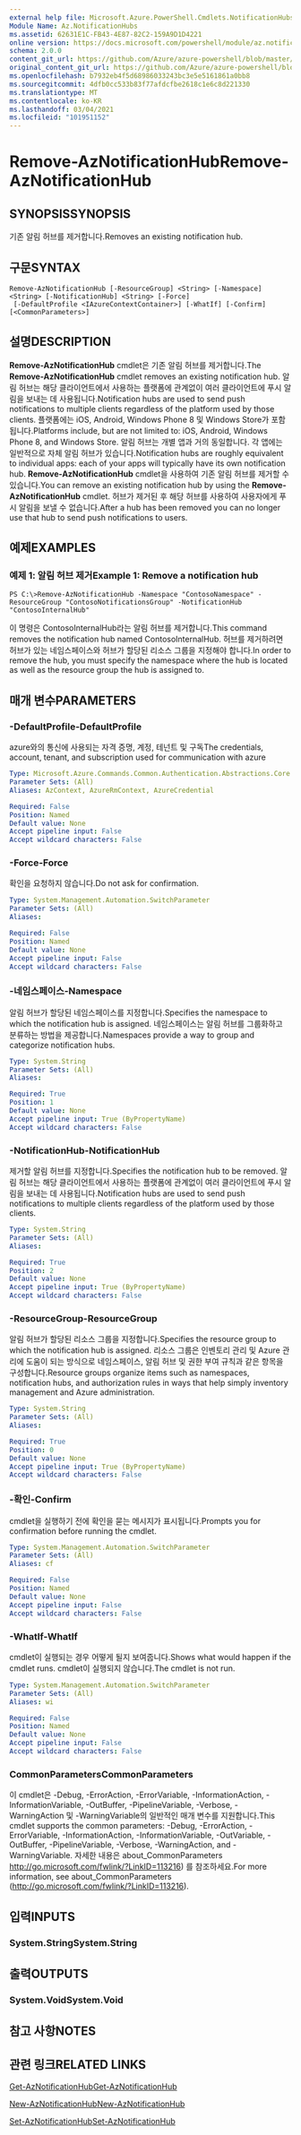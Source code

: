 ```yaml
---
external help file: Microsoft.Azure.PowerShell.Cmdlets.NotificationHubs.dll-Help.xml
Module Name: Az.NotificationHubs
ms.assetid: 62631E1C-FB43-4E87-82C2-159A9D1D4221
online version: https://docs.microsoft.com/powershell/module/az.notificationhubs/remove-aznotificationhub
schema: 2.0.0
content_git_url: https://github.com/Azure/azure-powershell/blob/master/src/NotificationHubs/NotificationHubs/help/Remove-AzNotificationHub.md
original_content_git_url: https://github.com/Azure/azure-powershell/blob/master/src/NotificationHubs/NotificationHubs/help/Remove-AzNotificationHub.md
ms.openlocfilehash: b7932eb4f5d68986033243bc3e5e5161861a0bb8
ms.sourcegitcommit: 4dfb0cc533b83f77afdcfbe2618c1e6c8d221330
ms.translationtype: MT
ms.contentlocale: ko-KR
ms.lasthandoff: 03/04/2021
ms.locfileid: "101951152"
---
```

# <span data-ttu-id="992a7-101">Remove-AzNotificationHub</span><span class="sxs-lookup"><span data-stu-id="992a7-101">Remove-AzNotificationHub</span></span>

## <span data-ttu-id="992a7-102">SYNOPSIS</span><span class="sxs-lookup"><span data-stu-id="992a7-102">SYNOPSIS</span></span>
<span data-ttu-id="992a7-103">기존 알림 허브를 제거합니다.</span><span class="sxs-lookup"><span data-stu-id="992a7-103">Removes an existing notification hub.</span></span>

## <span data-ttu-id="992a7-104">구문</span><span class="sxs-lookup"><span data-stu-id="992a7-104">SYNTAX</span></span>

```
Remove-AzNotificationHub [-ResourceGroup] <String> [-Namespace] <String> [-NotificationHub] <String> [-Force]
 [-DefaultProfile <IAzureContextContainer>] [-WhatIf] [-Confirm] [<CommonParameters>]
```

## <span data-ttu-id="992a7-105">설명</span><span class="sxs-lookup"><span data-stu-id="992a7-105">DESCRIPTION</span></span>
<span data-ttu-id="992a7-106">**Remove-AzNotificationHub** cmdlet은 기존 알림 허브를 제거합니다.</span><span class="sxs-lookup"><span data-stu-id="992a7-106">The **Remove-AzNotificationHub** cmdlet removes an existing notification hub.</span></span>
<span data-ttu-id="992a7-107">알림 허브는 해당 클라이언트에서 사용하는 플랫폼에 관계없이 여러 클라이언트에 푸시 알림을 보내는 데 사용됩니다.</span><span class="sxs-lookup"><span data-stu-id="992a7-107">Notification hubs are used to send push notifications to multiple clients regardless of the platform used by those clients.</span></span>
<span data-ttu-id="992a7-108">플랫폼에는 iOS, Android, Windows Phone 8 및 Windows Store가 포함됩니다.</span><span class="sxs-lookup"><span data-stu-id="992a7-108">Platforms include, but are not limited to: iOS, Android, Windows Phone 8, and Windows Store.</span></span>
<span data-ttu-id="992a7-109">알림 허브는 개별 앱과 거의 동일합니다. 각 앱에는 일반적으로 자체 알림 허브가 있습니다.</span><span class="sxs-lookup"><span data-stu-id="992a7-109">Notification hubs are roughly equivalent to individual apps: each of your apps will typically have its own notification hub.</span></span>
<span data-ttu-id="992a7-110">**Remove-AzNotificationHub** cmdlet을 사용하여 기존 알림 허브를 제거할 수 있습니다.</span><span class="sxs-lookup"><span data-stu-id="992a7-110">You can remove an existing notification hub by using the **Remove-AzNotificationHub** cmdlet.</span></span>
<span data-ttu-id="992a7-111">허브가 제거된 후 해당 허브를 사용하여 사용자에게 푸시 알림을 보낼 수 없습니다.</span><span class="sxs-lookup"><span data-stu-id="992a7-111">After a hub has been removed you can no longer use that hub to send push notifications to users.</span></span>

## <span data-ttu-id="992a7-112">예제</span><span class="sxs-lookup"><span data-stu-id="992a7-112">EXAMPLES</span></span>

### <span data-ttu-id="992a7-113">예제 1: 알림 허브 제거</span><span class="sxs-lookup"><span data-stu-id="992a7-113">Example 1: Remove a notification hub</span></span>
```
PS C:\>Remove-AzNotificationHub -Namespace "ContosoNamespace" -ResourceGroup "ContosoNotificationsGroup" -NotificationHub "ContosoInternalHub"
```

<span data-ttu-id="992a7-114">이 명령은 ContosoInternalHub라는 알림 허브를 제거합니다.</span><span class="sxs-lookup"><span data-stu-id="992a7-114">This command removes the notification hub named ContosoInternalHub.</span></span>
<span data-ttu-id="992a7-115">허브를 제거하려면 허브가 있는 네임스페이스와 허브가 할당된 리소스 그룹을 지정해야 합니다.</span><span class="sxs-lookup"><span data-stu-id="992a7-115">In order to remove the hub, you must specify the namespace where the hub is located as well as the resource group the hub is assigned to.</span></span>

## <span data-ttu-id="992a7-116">매개 변수</span><span class="sxs-lookup"><span data-stu-id="992a7-116">PARAMETERS</span></span>

### <span data-ttu-id="992a7-117">-DefaultProfile</span><span class="sxs-lookup"><span data-stu-id="992a7-117">-DefaultProfile</span></span>
<span data-ttu-id="992a7-118">azure와의 통신에 사용되는 자격 증명, 계정, 테넌트 및 구독</span><span class="sxs-lookup"><span data-stu-id="992a7-118">The credentials, account, tenant, and subscription used for communication with azure</span></span>

```yaml
Type: Microsoft.Azure.Commands.Common.Authentication.Abstractions.Core.IAzureContextContainer
Parameter Sets: (All)
Aliases: AzContext, AzureRmContext, AzureCredential

Required: False
Position: Named
Default value: None
Accept pipeline input: False
Accept wildcard characters: False
```

### <span data-ttu-id="992a7-119">-Force</span><span class="sxs-lookup"><span data-stu-id="992a7-119">-Force</span></span>
<span data-ttu-id="992a7-120">확인을 요청하지 않습니다.</span><span class="sxs-lookup"><span data-stu-id="992a7-120">Do not ask for confirmation.</span></span>

```yaml
Type: System.Management.Automation.SwitchParameter
Parameter Sets: (All)
Aliases:

Required: False
Position: Named
Default value: None
Accept pipeline input: False
Accept wildcard characters: False
```

### <span data-ttu-id="992a7-121">-네임스페이스</span><span class="sxs-lookup"><span data-stu-id="992a7-121">-Namespace</span></span>
<span data-ttu-id="992a7-122">알림 허브가 할당된 네임스페이스를 지정합니다.</span><span class="sxs-lookup"><span data-stu-id="992a7-122">Specifies the namespace to which the notification hub is assigned.</span></span>
<span data-ttu-id="992a7-123">네임스페이스는 알림 허브를 그룹화하고 분류하는 방법을 제공합니다.</span><span class="sxs-lookup"><span data-stu-id="992a7-123">Namespaces provide a way to group and categorize notification hubs.</span></span>

```yaml
Type: System.String
Parameter Sets: (All)
Aliases:

Required: True
Position: 1
Default value: None
Accept pipeline input: True (ByPropertyName)
Accept wildcard characters: False
```

### <span data-ttu-id="992a7-124">-NotificationHub</span><span class="sxs-lookup"><span data-stu-id="992a7-124">-NotificationHub</span></span>
<span data-ttu-id="992a7-125">제거할 알림 허브를 지정합니다.</span><span class="sxs-lookup"><span data-stu-id="992a7-125">Specifies the notification hub to be removed.</span></span>
<span data-ttu-id="992a7-126">알림 허브는 해당 클라이언트에서 사용하는 플랫폼에 관계없이 여러 클라이언트에 푸시 알림을 보내는 데 사용됩니다.</span><span class="sxs-lookup"><span data-stu-id="992a7-126">Notification hubs are used to send push notifications to multiple clients regardless of the platform used by those clients.</span></span>

```yaml
Type: System.String
Parameter Sets: (All)
Aliases:

Required: True
Position: 2
Default value: None
Accept pipeline input: True (ByPropertyName)
Accept wildcard characters: False
```

### <span data-ttu-id="992a7-127">-ResourceGroup</span><span class="sxs-lookup"><span data-stu-id="992a7-127">-ResourceGroup</span></span>
<span data-ttu-id="992a7-128">알림 허브가 할당된 리소스 그룹을 지정합니다.</span><span class="sxs-lookup"><span data-stu-id="992a7-128">Specifies the resource group to which the notification hub is assigned.</span></span>
<span data-ttu-id="992a7-129">리소스 그룹은 인벤토리 관리 및 Azure 관리에 도움이 되는 방식으로 네임스페이스, 알림 허브 및 권한 부여 규칙과 같은 항목을 구성합니다.</span><span class="sxs-lookup"><span data-stu-id="992a7-129">Resource groups organize items such as namespaces, notification hubs, and authorization rules in ways that help simply inventory management and Azure administration.</span></span>

```yaml
Type: System.String
Parameter Sets: (All)
Aliases:

Required: True
Position: 0
Default value: None
Accept pipeline input: True (ByPropertyName)
Accept wildcard characters: False
```

### <span data-ttu-id="992a7-130">-확인</span><span class="sxs-lookup"><span data-stu-id="992a7-130">-Confirm</span></span>
<span data-ttu-id="992a7-131">cmdlet을 실행하기 전에 확인을 묻는 메시지가 표시됩니다.</span><span class="sxs-lookup"><span data-stu-id="992a7-131">Prompts you for confirmation before running the cmdlet.</span></span>

```yaml
Type: System.Management.Automation.SwitchParameter
Parameter Sets: (All)
Aliases: cf

Required: False
Position: Named
Default value: None
Accept pipeline input: False
Accept wildcard characters: False
```

### <span data-ttu-id="992a7-132">-WhatIf</span><span class="sxs-lookup"><span data-stu-id="992a7-132">-WhatIf</span></span>
<span data-ttu-id="992a7-133">cmdlet이 실행되는 경우 어떻게 될지 보여줍니다.</span><span class="sxs-lookup"><span data-stu-id="992a7-133">Shows what would happen if the cmdlet runs.</span></span> <span data-ttu-id="992a7-134">cmdlet이 실행되지 않습니다.</span><span class="sxs-lookup"><span data-stu-id="992a7-134">The cmdlet is not run.</span></span>

```yaml
Type: System.Management.Automation.SwitchParameter
Parameter Sets: (All)
Aliases: wi

Required: False
Position: Named
Default value: None
Accept pipeline input: False
Accept wildcard characters: False
```

### <span data-ttu-id="992a7-135">CommonParameters</span><span class="sxs-lookup"><span data-stu-id="992a7-135">CommonParameters</span></span>
<span data-ttu-id="992a7-136">이 cmdlet은 -Debug, -ErrorAction, -ErrorVariable, -InformationAction, -InformationVariable, -OutBuffer, -PipelineVariable, -Verbose, -WarningAction 및 -WarningVariable의 일반적인 매개 변수를 지원합니다.</span><span class="sxs-lookup"><span data-stu-id="992a7-136">This cmdlet supports the common parameters: -Debug, -ErrorAction, -ErrorVariable, -InformationAction, -InformationVariable, -OutVariable, -OutBuffer, -PipelineVariable, -Verbose, -WarningAction, and -WarningVariable.</span></span> <span data-ttu-id="992a7-137">자세한 내용은 about_CommonParameters http://go.microsoft.com/fwlink/?LinkID=113216) 를 참조하세요.</span><span class="sxs-lookup"><span data-stu-id="992a7-137">For more information, see about_CommonParameters (http://go.microsoft.com/fwlink/?LinkID=113216).</span></span>

## <span data-ttu-id="992a7-138">입력</span><span class="sxs-lookup"><span data-stu-id="992a7-138">INPUTS</span></span>

### <span data-ttu-id="992a7-139">System.String</span><span class="sxs-lookup"><span data-stu-id="992a7-139">System.String</span></span>

## <span data-ttu-id="992a7-140">출력</span><span class="sxs-lookup"><span data-stu-id="992a7-140">OUTPUTS</span></span>

### <span data-ttu-id="992a7-141">System.Void</span><span class="sxs-lookup"><span data-stu-id="992a7-141">System.Void</span></span>

## <span data-ttu-id="992a7-142">참고 사항</span><span class="sxs-lookup"><span data-stu-id="992a7-142">NOTES</span></span>

## <span data-ttu-id="992a7-143">관련 링크</span><span class="sxs-lookup"><span data-stu-id="992a7-143">RELATED LINKS</span></span>

[<span data-ttu-id="992a7-144">Get-AzNotificationHub</span><span class="sxs-lookup"><span data-stu-id="992a7-144">Get-AzNotificationHub</span></span>](./Get-AzNotificationHub.md)

[<span data-ttu-id="992a7-145">New-AzNotificationHub</span><span class="sxs-lookup"><span data-stu-id="992a7-145">New-AzNotificationHub</span></span>](./New-AzNotificationHub.md)

[<span data-ttu-id="992a7-146">Set-AzNotificationHub</span><span class="sxs-lookup"><span data-stu-id="992a7-146">Set-AzNotificationHub</span></span>](./Set-AzNotificationHub.md)


